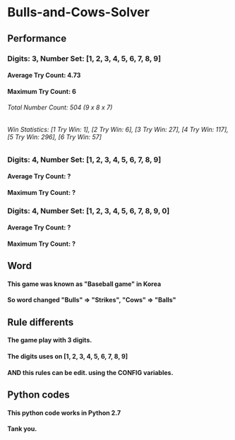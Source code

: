 # Bulls-and-Cows-Solver
## Performance
### Digits: 3, Number Set: [1, 2, 3, 4, 5, 6, 7, 8, 9]
#### Average Try Count: 4.73
#### Maximum Try Count: 6
###### Total Number Count: 504 (9 x 8 x 7)
###### Win Statistics: [1 Try Win: 1], [2 Try Win: 6], [3 Try Win: 27], [4 Try Win: 117], [5 Try Win: 296], [6 Try Win: 57]

### Digits: 4, Number Set: [1, 2, 3, 4, 5, 6, 7, 8, 9]
#### Average Try Count: ?
#### Maximum Try Count: ?
### Digits: 4, Number Set: [1, 2, 3, 4, 5, 6, 7, 8, 9, 0]
#### Average Try Count: ?
#### Maximum Try Count: ?

## Word
#### This game was known as "Baseball game" in Korea
#### So word changed "Bulls" => "Strikes", "Cows" => "Balls"

## Rule differents
#### The game play with 3 digits.
#### The digits uses on [1, 2, 3, 4, 5, 6, 7, 8, 9]
#### AND this rules can be edit. using the CONFIG variables.

## Python codes
#### This python code works in Python 2.7
#### Tank you.
